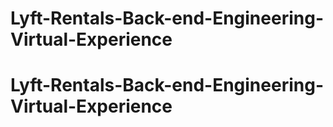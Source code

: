 # Lyft-Rentals-Back-end-Engineering-Virtual-Experience
# Lyft-Rentals-Back-end-Engineering-Virtual-Experience
